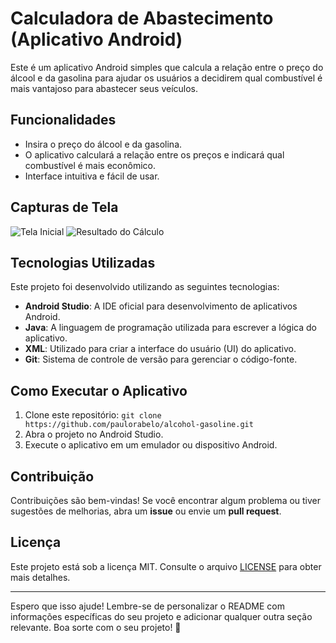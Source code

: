 # Calculadora de Abastecimento (Aplicativo Android)

Este é um aplicativo Android simples que calcula a relação entre o preço do álcool e da gasolina para ajudar os usuários a decidirem qual combustível é mais vantajoso para abastecer seus veículos.

## Funcionalidades

- Insira o preço do álcool e da gasolina.
- O aplicativo calculará a relação entre os preços e indicará qual combustível é mais econômico.
- Interface intuitiva e fácil de usar.

## Capturas de Tela

![Tela Inicial](screenshots/tela_inicial.png)
![Resultado do Cálculo](screenshots/resultado_calculo.png)

## Tecnologias Utilizadas

Este projeto foi desenvolvido utilizando as seguintes tecnologias:

- **Android Studio**: A IDE oficial para desenvolvimento de aplicativos Android.
- **Java**: A linguagem de programação utilizada para escrever a lógica do aplicativo.
- **XML**: Utilizado para criar a interface do usuário (UI) do aplicativo.
- **Git**: Sistema de controle de versão para gerenciar o código-fonte.

## Como Executar o Aplicativo

1. Clone este repositório: `git clone https://github.com/paulorabelo/alcohol-gasoline.git`
2. Abra o projeto no Android Studio.
3. Execute o aplicativo em um emulador ou dispositivo Android.

## Contribuição

Contribuições são bem-vindas! Se você encontrar algum problema ou tiver sugestões de melhorias, abra um **issue** ou envie um **pull request**.

## Licença

Este projeto está sob a licença MIT. Consulte o arquivo [LICENSE](LICENSE) para obter mais detalhes.

---

Espero que isso ajude! Lembre-se de personalizar o README com informações específicas do seu projeto e adicionar qualquer outra seção relevante. Boa sorte com o seu projeto! 🚀